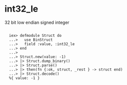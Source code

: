 # int32_le

32 bit low endian signed integer

```

  iex> defmodule Struct do
  ...>   use BinStruct
  ...>   field :value, :int32_le
  ...> end
  ...>
  ...> Struct.new(value: -1)
  ...> |> Struct.dump_binary()
  ...> |> Struct.parse()
  ...> |> then(fn {:ok, struct, _rest } -> struct end)
  ...> |> Struct.decode()
  %{ value: -1 }

```
